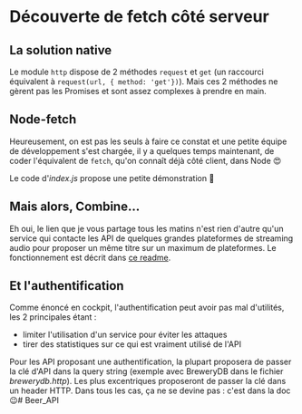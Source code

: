 # Découverte de fetch côté serveur

## La solution native

Le module `http` dispose de 2 méthodes `request` et `get` (un raccourci équivalent à `request(url, { method: 'get'})`). Mais ces 2 méthodes ne gèrent pas les Promises et sont assez complexes à prendre en main.

## Node-fetch

Heureusement, on est pas les seuls à faire ce constat et une petite équipe de développement s'est chargée, il y a quelques temps maintenant, de coder l'équivalent de `fetch`, qu'on connaît déjà côté client, dans Node :heart_eyes:

Le code d'_index.js_ propose une petite démonstration :rocket:

## Mais alors, Combine...

Eh oui, le lien que je vous partage tous les matins n'est rien d'autre qu'un service qui contacte les API de quelques grandes plateformes de streaming audio pour proposer un même titre sur un maximum de plateformes. Le fonctionnement est décrit dans [ce readme](./combine.md).

## Et l'authentification

Comme énoncé en cockpit, l'authentification peut avoir pas mal d'utilités, les 2 principales étant :
- limiter l'utilisation d'un service pour éviter les attaques
- tirer des statistiques sur ce qui est vraiment utilisé de l'API

Pour les API proposant une authentification, la plupart proposera de passer la clé d'API dans la query string (exemple avec BreweryDB dans le fichier _brewerydb.http_). Les plus excentriques proposeront de passer la clé dans un header HTTP. Dans tous les cas, ça ne se devine pas : c'est dans la doc :wink:# Beer_API
